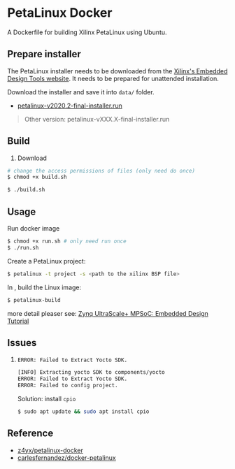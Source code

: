 # PetaLinux Docker

A Dockerfile for building Xilinx PetaLinux using Ubuntu.

## Prepare installer

The PetaLinux installer needs to be downloaded from the [Xilinx's Embedded Design Tools website](https://www.xilinx.com/support/download/index.html/content/xilinx/en/downloadNav/embedded-design-tools.html). It needs to be prepared for unattended installation.

Download the installer and save it into `data/` folder.

- [petalinux-v2020.2-final-installer.run](https://www.xilinx.com/member/forms/download/xef.html?filename=petalinux-v2020.2-final-installer.run)

> Other version: petalinux-vXXX.X-final-installer.run

## Build

1. Download 

```bash
# change the access permissions of files (only need do once)
$ chmod +x build.sh

$ ./build.sh
```

## Usage

Run docker image

```sh
$ chmod +x run.sh # only need run once
$ ./run.sh
```

Create a PetaLinux project:

```sh
$ petalinux -t project -s <path to the xilinx BSP file>
```

In <PetaLinux-project>, build the Linux image:

```sh
$ petalinux-build
```

more detail pleaser see: [Zynq UltraScale+ MPSoC: Embedded Design Tutorial](https://docs.xilinx.com/v/u/2020.1-English/ug1209-embedded-design-tutorial)

## Issues

1. `ERROR: Failed to Extract Yocto SDK.`

    ```sh
    [INFO] Extracting yocto SDK to components/yocto
    ERROR: Failed to Extract Yocto SDK.
    ERROR: Failed to config project.
    ```

    Solution: install `cpio`

    ```sh
    $ sudo apt update && sudo apt install cpio
    ```

## Reference

- [z4yx/petalinux-docker](https://github.com/z4yx/petalinux-docker)
- [carlesfernandez/docker-petalinux](https://github.com/carlesfernandez/docker-petalinux)
